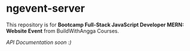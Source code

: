 # ngevent-server

This repository is for **Bootcamp Full-Stack JavaScript Developer MERN: Website Event** from BuildWithAngga Courses.

_API Documentation soon :)_

